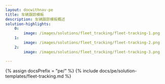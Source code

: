 ```yaml
---
layout: docwithnav-pe
title: 车辆跟踪模板
description: 车辆跟踪模板概述
solution-highlights:
    0:
        image: /images/solutions/fleet_tracking/fleet-tracking-1.png
    1:
        image: /images/solutions/fleet_tracking/fleet-tracking-2.png
    2:
        image: /images/solutions/fleet_tracking/fleet-tracking-3.png

---
```


{% assign docsPrefix = "pe/" %}
{% include docs/pe/solution-templates/fleet-tracking.md %}